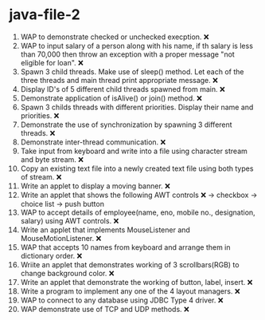 # java-file-2

1. WAP to demonstrate checked or  unchecked execption. :x:
2. WAP to input salary of a person along with his name, if th salary is less than 70,000 then throw an exception with a proper message "not eligible for loan". :x:
3. Spawn 3 child threads. Make use of sleep() method. Let each of the three threads and main thread print appropriate message. :x:
4. Display ID's of 5 different child threads spawned from main. :x:
5. Demonstrate application of isAlive() or join() method. :x:
6. Spawn 3 childs threads with different priorities. Display their name and priorities. :x:
7. Demonstrate the use of synchronization by spawning 3 different threads. :x:
8. Demonstrate inter-thread communication. :x:
9. Take input from keyboard and write into a file using character stream and byte stream. :x:
10. Copy an existing text file into a newly created text file using both types of stream. :x:
11. Write an applet to display a moving banner. :x:
12. Write an applet that shows the following AWT controls :x:
	-> checkbox
	-> choice list
	-> push button
13. WAP to accept details of employee(name, eno, mobile no., designation, salary) using AWT controls. :x:
14. Write an applet that implements MouseListener and MouseMotionListener. :x:
15. WAP that accepts 10 names from keyboard and arrange them in dictionary order. :x:
16. Wriite an applet that demonstrates working of 3 scrollbars(RGB) to change background color. :x:
17. Write an applet that demonstrate the working of button, label, insert. :x:
18. Write a program to implement any one of the 4 layout managers. :x:
19. WAP to connect to any database using JDBC Type 4 driver. :x:
20. WAP demonstrate use of TCP and UDP methods. :x: